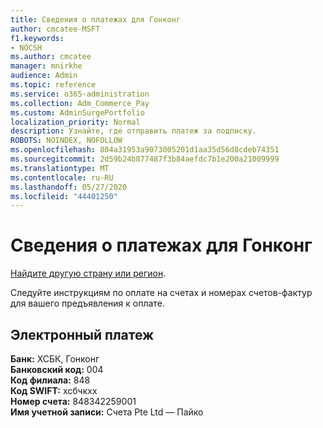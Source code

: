 ```yaml
---
title: Сведения о платежах для Гонконг
author: cmcatee-MSFT
f1.keywords:
- NOCSH
ms.author: cmcatee
manager: mnirkhe
audience: Admin
ms.topic: reference
ms.service: o365-administration
ms.collection: Adm_Commerce_Pay
ms.custom: AdminSurgePortfolio
localization_priority: Normal
description: Узнайте, где отправить платеж за подписку.
ROBOTS: NOINDEX, NOFOLLOW
ms.openlocfilehash: 804a31953a9073005201d1aa35d56d8cdeb74351
ms.sourcegitcommit: 2d59b24b877487f3b84aefdc7b1e200a21009999
ms.translationtype: MT
ms.contentlocale: ru-RU
ms.lasthandoff: 05/27/2020
ms.locfileid: "44401250"
---
```

# <a name="payment-information-for-hong-kong"></a>Сведения о платежах для Гонконг

[Найдите другую страну или регион](../billing-and-payments/pay-for-your-subscription.md).

Следуйте инструкциям по оплате на счетах и номерах счетов-фактур для вашего предъявления к оплате.

## <a name="electronic-funds-transfer"></a>Электронный платеж

**Банк:** ХСБК, Гонконг  
**Банковский код:** 004  
**Код филиала:** 848  
**Код SWIFT:** хсбчкхх  
**Номер счета:** 848342259001    
**Имя учетной записи:** Счета Pte Ltd — Пайко
